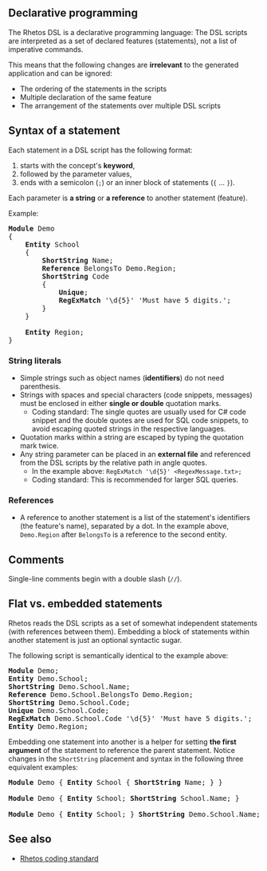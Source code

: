 ## Declarative programming

The Rhetos DSL is a declarative programming language: The DSL scripts are interpreted as a set of declared features (statements), not a list of imperative commands.

This means that the following changes are **irrelevant** to the generated application and can be ignored:

* The ordering of the statements in the scripts
* Multiple declaration of the same feature
* The arrangement of the statements over multiple DSL scripts

## Syntax of a statement

Each statement in a DSL script has the following format:

1. starts with the concept's **keyword**,
2. followed by the parameter values,
3. ends with a semicolon (`;`) or an inner block of statements (`{` ... `}`).

Each parameter is **a string** or **a reference** to another statement (feature).

Example:

<pre>
<b>Module</b> Demo
{
    <b>Entity</b> School
    {
        <b>ShortString</b> Name;
        <b>Reference</b> BelongsTo Demo.Region;
        <b>ShortString</b> Code
        {
            <b>Unique</b>;
            <b>RegExMatch</b> '\d{5}' 'Must have 5 digits.';
        }
    }

    <b>Entity</b> Region;
}
</pre>

### String literals

* Simple strings such as object names (**identifiers**) do not need parenthesis.
* Strings with spaces and special characters (code snippets, messages) must be enclosed in either **single or double** quotation marks.
  * Coding standard: The single quotes are usually used for C# code snippet and the double quotes are used for SQL code snippets,
  to avoid escaping quoted strings in the respective languages.
* Quotation marks within a string are escaped by typing the quotation mark twice.
* Any string parameter can be placed in an **external file** and referenced from the DSL scripts by the relative path in angle quotes.
  * In the example above: `RegExMatch '\d{5}' <RegexMessage.txt>;`
  * Coding standard: This is recommended for larger SQL queries.

### References

* A reference to another statement is a list of the statement's identifiers (the feature's name), separated by a dot. In the example above, `Demo.Region` after `BelongsTo` is a reference to the second entity.

## Comments

Single-line comments begin with a double slash (`//`).

## Flat vs. embedded statements

Rhetos reads the DSL scripts as a set of somewhat independent statements (with references between them).
Embedding a block of statements within another statement is just an optional syntactic sugar.

The following script is semantically identical to the example above:

<pre>
<b>Module</b> Demo;
<b>Entity</b> Demo.School;
<b>ShortString</b> Demo.School.Name;
<b>Reference</b> Demo.School.BelongsTo Demo.Region;
<b>ShortString</b> Demo.School.Code;
<b>Unique</b> Demo.School.Code;
<b>RegExMatch</b> Demo.School.Code '\d{5}' 'Must have 5 digits.';
<b>Entity</b> Demo.Region;
</pre>

Embedding one statement into another is a helper for setting **the first argument** of the statement to reference the parent statement. Notice changes in the `ShortString` placement and syntax in the following three equivalent examples:

<pre>
<b>Module</b> Demo { <b>Entity</b> School { <b>ShortString</b> Name; } }

<b>Module</b> Demo { <b>Entity</b> School; <b>ShortString</b> School.Name; }

<b>Module</b> Demo { <b>Entity</b> School; } <b>ShortString</b> Demo.School.Name;
</pre>

## See also

* [Rhetos coding standard](https://github.com/Rhetos/Rhetos/wiki/Rhetos-coding-standard)
